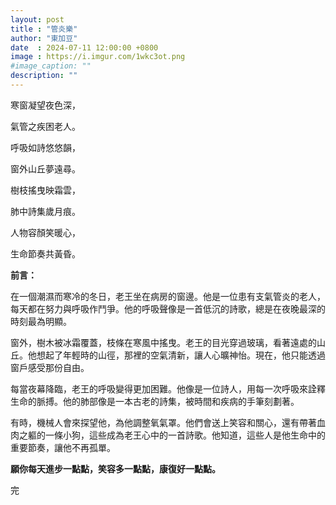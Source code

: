 ```yaml
---
layout: post
title : "管炎樂"
author: "東加豆"
date  : 2024-07-11 12:00:00 +0800
image : https://i.imgur.com/1wkc3ot.png
#image_caption: ""
description: ""
---
```


寒窗凝望夜色深，

氣管之疾困老人。

<!--more-->

呼吸如詩悠悠韻，

窗外山丘夢遠尋。

樹枝搖曳映霜雲，

肺中詩集歲月痕。

人物容顏笑暖心，

生命節奏共黃昏。

__前言：__

在一個潮濕而寒冷的冬日，老王坐在病房的窗邊。他是一位患有支氣管炎的老人，每天都在努力與呼吸作鬥爭。他的呼吸聲像是一首低沉的詩歌，總是在夜晚最深的時刻最為明顯。

窗外，樹木被冰霜覆蓋，枝條在寒風中搖曳。老王的目光穿過玻璃，看著遠處的山丘。他想起了年輕時的山徑，那裡的空氣清新，讓人心曠神怡。現在，他只能透過窗戶感受那份自由。

每當夜幕降臨，老王的呼吸變得更加困難。他像是一位詩人，用每一次呼吸來詮釋生命的脈搏。他的肺部像是一本古老的詩集，被時間和疾病的手筆刻劃著。

有時，機械人會來探望他，為他調整氧氣罩。他們會送上笑容和關心，還有帶著血肉之軀的一條小狗，這些成為老王心中的一首詩歌。他知道，這些人是他生命中的重要節奏，讓他不再孤單。

__願你每天進步一點點，笑容多一點點，康復好一點點。__

完

<!--END-->